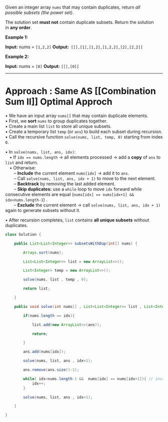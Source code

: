 Given an integer array `nums` that may contain duplicates, return _all possible_ _subsets_ _(the power set)_.

The solution set **must not** contain duplicate subsets. Return the solution in **any order**.

**Example 1:**

**Input:** nums = `[1,2,2]`
**Output:**` [[],[1],[1,2],[1,2,2],[2],[2,2]]`

**Example 2:**

**Input:** nums = `[0]`
**Output:** `[[],[0]]`

---

# Approach : Same AS [[Combination Sum II]] Optimal Approch

• We have an input array `nums[]` that may contain duplicate elements.  
• First, we **sort** `nums` to group duplicates together.  
• Create a main list `list` to store all unique subsets.  
• Create a temporary list `temp` (or `ans`) to build each subset during recursion.  
• Call the recursive function `solve(nums, list, temp, 0)` starting from index `0`.

• In `solve(nums, list, ans, idx)`:  
 • If `idx == nums.length` → all elements processed → add a **copy** of `ans` to `list` and return.  
 • Otherwise:  
  – **Include** the current element `nums[idx]` → add it to `ans`.  
  – Call `solve(nums, list, ans, idx + 1)` to move to the next element.  
  – **Backtrack** by removing the last added element.  
  – **Skip duplicates:** use a `while` loop to move `idx` forward while consecutive elements are equal (`nums[idx] == nums[idx+1] && idx<nums.length-1`) .  
  – **Exclude** the current element → call `solve(nums, list, ans, idx + 1)` again to generate subsets without it.

• After recursion completes, `list` contains **all unique subsets** without duplicates.



```java
class Solution {

    public List<List<Integer>> subsetsWithDup(int[] nums) {

        Arrays.sort(nums);

        List<List<Integer>> list = new ArrayList<>();

        List<Integer> temp = new ArrayList<>();

        solve(nums, list , temp , 0);

        return list;

    }

    public void solve(int nums[] , List<List<Integer>> list , List<Integer> ans , int idx){

        if(nums.length == idx){

            list.add(new ArrayList<>(ans));

            return;

        }

        ans.add(nums[idx]);

        solve(nums, list, ans , idx+1);

        ans.remove(ans.size()-1);

        while( idx<nums.length-1 &&  nums[idx] == nums[idx+1]){ // increment idx while we have consecutive same number
            idx++;
        }

        solve(nums, list, ans , idx+1);

    }

}
```